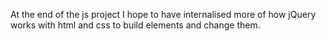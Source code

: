 At the end of the js project I hope to have internalised more of how jQuery works with html
and css to build elements and change them.